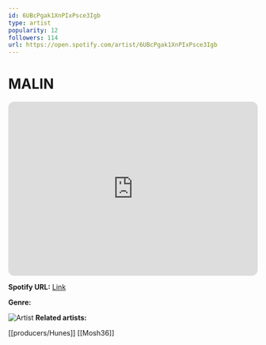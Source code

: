 ```yaml
---
id: 6UBcPgak1XnPIxPsce3Igb
type: artist
popularity: 12
followers: 114
url: https://open.spotify.com/artist/6UBcPgak1XnPIxPsce3Igb
---
```

# MALIN

<iframe style="border-radius:12px" src="https://open.spotify.com/embed/artist/6UBcPgak1XnPIxPsce3Igb" width="100%" height="352" frameBorder="0" allowfullscreen="" allow="autoplay; clipboard-write; encrypted-media; fullscreen; picture-in-picture" loading="lazy"></iframe>

**Spotify URL:** [Link](https://open.spotify.com/artist/6UBcPgak1XnPIxPsce3Igb)

**Genre:** 

![Artist](https://i.scdn.co/image/ab6761610000e5ebda182f0342ac4b81f6241b65)
**Related artists:**

[[producers/Hunes]]
[[Mosh36]]
